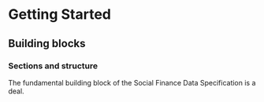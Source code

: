 Getting Started
===============

## Building blocks

### Sections and structure

The fundamental building block of the Social Finance Data Specification is a deal.
